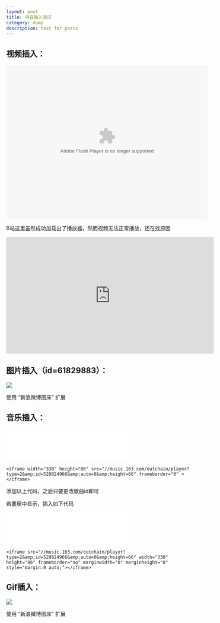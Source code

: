 ```yaml
---
layout: post
title: 内容插入测试
category: dump
description: test for posts
---
```


## 视频插入：

<embed height="415" width="544" quality="high" allowfullscreen="true" type="application/x-shockwave-flash" src="//static.hdslb.com/miniloader.swf" flashvars="aid=19594429&amp;page=1" pluginspage="//www.adobe.com/shockwave/download/download.cgi?P1_Prod_Version=ShockwaveFlash"> </embed>

B站这里虽然成功加载出了播放器，然而视频无法正常播放，还在找原因



<iframe width="560" height="315" src="https://www.youtube.com/embed/cSojYMzTl_c?rel=0" frameborder="0" allow="autoplay; encrypted-media" allowfullscreen> </iframe>



## 图片插入（id=61829883）：

<img src="https://ws1.sinaimg.cn/large/92c79279ly1fp7g3h7vzxj21ee0rsb2a.jpg"/>

使用 “新浪微博图床” 扩展



## 音乐插入：

<iframe width="330" height="86" src="//music.163.com/outchain/player?type=2&amp;id=529824966&amp;auto=0&amp;height=66" frameborder="0" > </iframe>

```
<iframe width="330" height="86" src="//music.163.com/outchain/player?type=2&amp;id=529824966&amp;auto=0&amp;height=66" frameborder="0" > </iframe>
```

添加以上代码，之后只要更改歌曲id即可

若要居中显示，插入如下代码

<iframe src="//music.163.com/outchain/player?type=2&amp;id=529824966&amp;auto=0&amp;height=66" width="330" height="86" frameborder="no" marginwidth="0" marginheight="0" style="margin:0 auto;"></iframe>

```
<iframe src="//music.163.com/outchain/player?type=2&amp;id=529824966&amp;auto=0&amp;height=66" width="330" height="86" frameborder="no" marginwidth="0" marginheight="0" style="margin:0 auto;"></iframe>
```



## Gif插入：

<img src="https://ws1.sinaimg.cn/large/92c79279ly1fp7g6emjmjg20cs07c7wn.gif"/>

使用 “新浪微博图床” 扩展